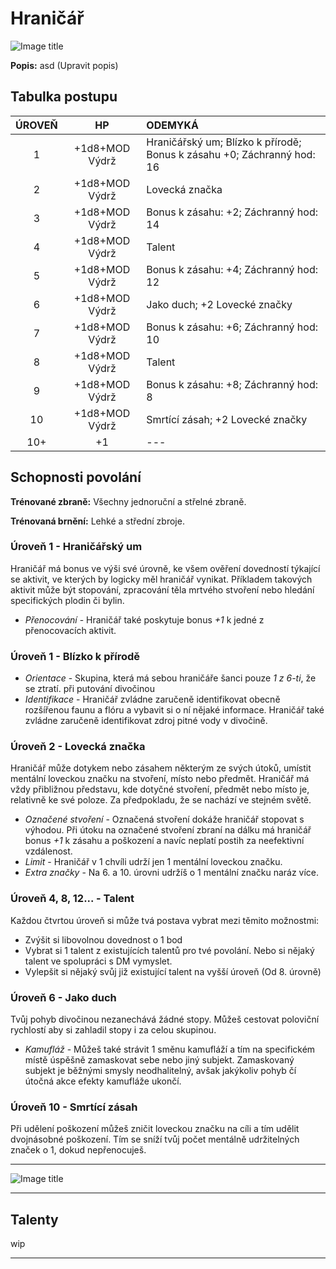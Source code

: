 # Hraničář

![Image title](/assets/classes/ranger.webp)

**Popis:** asd (Upravit popis)

## Tabulka postupu

| ÚROVEŇ |       HP       | ODEMYKÁ                                                      |
| :----: | :------------: | :----------------------------------------------------------- |
|   1    | +1d8+MOD Výdrž | Hraničářský um; Blízko k přírodě; Bonus k zásahu +0; Záchranný hod: 16 |
|   2    | +1d8+MOD Výdrž | Lovecká značka                                               |
|   3    | +1d8+MOD Výdrž | Bonus k zásahu: +2; Záchranný hod: 14                        |
|   4    | +1d8+MOD Výdrž | Talent                                                       |
|   5    | +1d8+MOD Výdrž | Bonus k zásahu: +4; Záchranný hod: 12                        |
|   6    | +1d8+MOD Výdrž | Jako duch; +2 Lovecké značky                                 |
|   7    | +1d8+MOD Výdrž | Bonus k zásahu: +6; Záchranný hod: 10                        |
|   8    | +1d8+MOD Výdrž | Talent                                                       |
|   9    | +1d8+MOD Výdrž | Bonus k zásahu: +8; Záchranný hod: 8                         |
|   10   | +1d8+MOD Výdrž | Smrtící zásah; +2 Lovecké značky                             |
|  10+   |       +1       | ---                                                          |

## Schopnosti povolání

**Trénované zbraně:** Všechny jednoruční a střelné zbraně. 

**Trénovaná brnění:** Lehké a střední zbroje.

### Úroveň 1 - Hraničářský um

Hraničář má bonus ve výši své úrovně, ke všem ověření dovedností týkající se aktivit, ve kterých by logicky měl hraničář vynikat. Příkladem takových aktivit může být stopování,  zpracování těla mrtvého stvoření nebo hledání specifických plodin či bylin. 

- *Přenocování* - Hraničář také poskytuje bonus *+1* k jedné z přenocovacích aktivit.

### Úroveň 1 - Blízko k přírodě

- *Orientace* - Skupina, která má sebou hraničáře šanci pouze *1 z 6-ti*, že se ztratí. při putování divočinou 
- *Identifikace* - Hraničář zvládne zaručeně identifikovat obecně rozšířenou faunu a flóru a vybavit si o ní nějaké informace. Hraničář také zvládne zaručeně identifikovat zdroj pitné vody v divočině.

### Úroveň 2 - Lovecká značka

Hraničář může dotykem nebo zásahem některým ze svých útoků, umístit mentální loveckou značku na stvoření, místo nebo předmět. Hraničář má vždy přibližnou představu, kde dotyčné stvoření, předmět nebo místo je, relativně ke své poloze. Za předpokladu, že se nachází ve stejném světě. 

- *Označené stvoření* - Označená stvoření dokáže hraničář stopovat s výhodou. Při útoku na označené stvoření zbraní na dálku má hraničář bonus *+1* k zásahu a poškození a navíc neplatí postih za neefektivní vzdálenost.
- *Limit* - Hraničář v 1 chvíli udrží jen 1 mentální loveckou značku. 
- *Extra značky* - Na 6. a 10. úrovni udržíš o 1 mentální značku naráz více.

### Úroveň 4, 8, 12... - Talent

Každou čtvrtou úroveň si může tvá postava vybrat mezi těmito možnostmi:

- Zvýšit si libovolnou dovednost o 1 bod
- Vybrat si 1 talent z existujících talentů pro tvé povolání. Nebo si nějaký talent ve spolupráci s DM vymyslet.
- Vylepšit si nějaký svůj již existující talent na vyšší úroveň (Od 8. úrovně)

### Úroveň 6 - Jako duch

Tvůj pohyb divočinou nezanechává žádné stopy. Můžeš cestovat poloviční rychlostí aby si zahladil stopy i za celou skupinou. 

- *Kamufláž* - Můžeš také strávit 1 směnu kamufláží a tím na specifickém místě úspěšně zamaskovat sebe nebo jiný subjekt. Zamaskovaný subjekt je běžnými smysly neodhalitelný, avšak jakýkoliv pohyb čí útočná akce efekty kamufláže ukončí.

### Úroveň 10 - Smrtící zásah

Při udělení poškození můžeš zničit loveckou značku na cíli a tím udělit dvojnásobné poškození. Tím se sníží tvůj počet mentálně udržitelných značek o 1, dokud nepřenocuješ.



---

![Image title](/assets/talent_banners/ranger.webp)

---

## Talenty

wip

---

